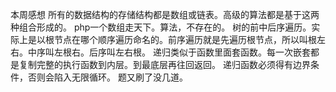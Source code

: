 本周感想
所有的数据结构的存储结构都是数组或链表。高级的算法都是基于这两种组合形成的。
php一个数组走天下。算法，不存在的。
树的前中后序遍历。实际上是以根节点在哪个顺序遍历命名的。前序遍历就是先遍历根节点，所以叫根左右。中序叫左根右。后序叫左右根。
递归类似于函数里面套函数。每一次嵌套都是复制完整的执行函数到内层。到最底层再往回返回。
递归函数必须得有边界条件，否则会陷入无限循环。
题又刷了没几道。
